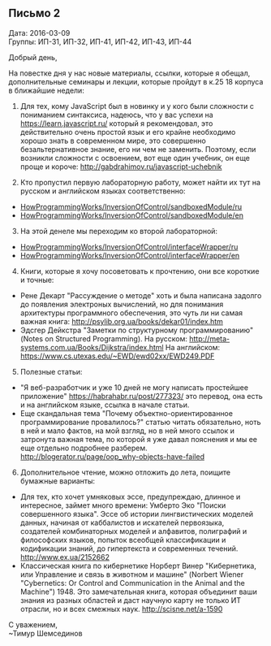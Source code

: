 ## Письмо 2

Дата: 2016-03-09  
Группы: ИП-31, ИП-32, ИП-41, ИП-42, ИП-43, ИП-44  

Добрый день,

На повестке дня у нас новые материалы, ссылки, которые я обещал, дополнительные
семинары и лекции, которые пройдут в к.25 18 корпуса в ближайшие недели:

1. Для тех, кому JavaScript был в новинку и у кого были сложности с пониманием
синтаксиса, надеюсь, что у вас успехи на https://learn.javascript.ru/ который я
рекомендовал, это действительно очень простой язык и его крайне необходимо
хорошо знать в современном мире, это совершенно безальтернативное знание, его ни
чем не заменить. Поэтому, если возникли сложности с освоением, вот еще один
учебник, он еще проще и короче: http://gabdrahimov.ru/javascript-uchebnik

2. Кто пропустил первую лабораторную работу, может найти их тут на русском и
английском языках соответственно:
  * [HowProgrammingWorks/InversionOfControl/sandboxedModule/ru](https://github.com/HowProgrammingWorks/InversionOfControl/tree/master/sandboxedModule/ru)
  * [HowProgrammingWorks/InversionOfControl/sandboxedModule/en](https://github.com/HowProgrammingWorks/InversionOfControl/tree/master/sandboxedModule/en)

3. На этой денеле мы переходим ко второй лабораторной:
  * [HowProgrammingWorks/InversionOfControl/interfaceWrapper/ru](https://github.com/HowProgrammingWorks/InversionOfControl/tree/master/interfaceWrapper/ru)
  * [HowProgrammingWorks/InversionOfControl/interfaceWrapper/en](https://github.com/HowProgrammingWorks/InversionOfControl/tree/master/interfaceWrapper/en)

4. Книги, которые я хочу посоветовать к прочтению, они все короткие и точные:
  * Рене Декарт "Рассуждение о методе" хоть и была написана задолго до появления
  электроных вычислений, но для понимания архитектуры программного обеспечения,
  это чуть ли ни самая важная книга: http://psylib.org.ua/books/dekar01/index.htm
  * Эдсгер Дейкстра "Заметки по структурному программированию" (Notes on
  Structured Programming).
  На русском: http://meta-systems.com.ua/Books/Dijkstra/index.html
  На английском: https://www.cs.utexas.edu/~EWD/ewd02xx/EWD249.PDF

5. Полезные статьи:
  * "Я веб-разработчик и уже 10 дней не могу написать простейшее приложение"
  https://habrahabr.ru/post/277323/ это перевод, она есть и на английском языке,
  ссылка в начале статьи.
  * Еще скандальная тема "Почему объектно-ориентированное программирование
  провалилось?" статью читать обязательно, ноть в ней и мало фактов, на мой
  взгляд, но в ней много ссылок и затронута важная тема, по которой я уже
  давал пояснения и мы ее еще отдельно подробнее разберем.
  http://blogerator.ru/page/oop_why-objects-have-failed

6. Дополнительное чтение, можно отложить до лета, поищите бумажные варианты:
  * Для тех, кто хочет умняковых эссе, предупреждаю, длинное и интересное, займет
  много времени: Умберто Эко "Поиски совершенного языка". Эссе об истории
  лингвистических моделей данных, начиная от каббалистов и искателей первоязыка,
  создателей комбинаторных моделей и алфавитов, полиграфий и философских языков,
  попыток всеобщей классификации и кодификации знаний, до гипертекста и
  современных течений. http://www.ex.ua/2152662
  * Классическая книга по кибернетике Норберт Винер "Кибернетика, или Управление
  и связь в животном и машине" (Norbert Wiener "Cybernetics: Or Control and
  Communication in the Animal and the Machine") 1948. Это замечательная книга,
  которая объединит ваши знания из разных областей и даст научную карту не только
  ИТ отрасли, но и всех смежных наук. http://scisne.net/a-1590

С уважением,  
~Тимур Шемсединов
